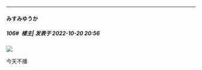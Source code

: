 

*****

####  みすみゆうか  
##### 106#         楼主| 发表于 2022-10-20 20:56

<img src="https://s1.ax1x.com/2022/10/20/x6eK41.png" referrerpolicy="no-referrer">

今天不播

